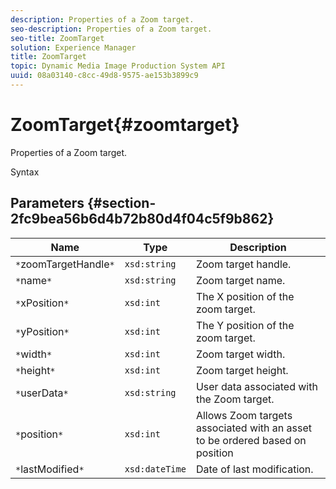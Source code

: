 ```yaml
---
description: Properties of a Zoom target.
seo-description: Properties of a Zoom target.
seo-title: ZoomTarget
solution: Experience Manager
title: ZoomTarget
topic: Dynamic Media Image Production System API
uuid: 08a03140-c8cc-49d8-9575-ae153b3899c9
---
```


# ZoomTarget{#zoomtarget}

Properties of a Zoom target.

 Syntax 

## Parameters {#section-2fc9bea56b6d4b72b80d4f04c5f9b862}

|  Name  | Type  | Description  |
|---|---|---|
|  `*`zoomTargetHandle`*`  | `xsd:string`  | Zoom target handle.  |
|  `*`name`*`  | `xsd:string`  | Zoom target name.  |
|  `*`xPosition`*`  | `xsd:int`  | The X position of the zoom target.  |
|  `*`yPosition`*`  | `xsd:int`  | The Y position of the zoom target.  |
|  `*`width`*`  | `xsd:int`  | Zoom target width.  |
|  `*`height`*`  | `xsd:int`  | Zoom target height.  |
|  `*`userData`*`  | `xsd:string`  | User data associated with the Zoom target.  |
|  `*`position`*`  | `xsd:int`  | Allows Zoom targets associated with an asset to be ordered based on position  |
|  `*`lastModified`*`  | `xsd:dateTime`  | Date of last modification.  |

